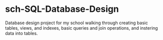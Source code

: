 # sch-SQL-Database-Design
Database design project for my school walking through creating basic tables, views, and indexes, basic queries and join operations, and instering data into tables.
